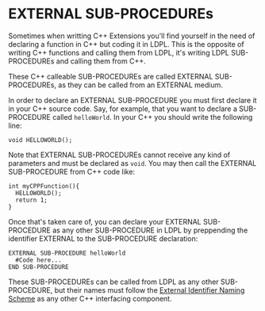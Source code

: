 # EXTERNAL SUB-PROCEDUREs

Sometimes when writting C++ Extensions you'll find yourself in the need of declaring a function in C++ but coding it in LDPL. This is the opposite of writing C++ functions and calling them from LDPL, it's writing LDPL SUB-PROCEDUREs and calling them from C++.

These C++ calleable SUB-PROCEDUREs are called EXTERNAL SUB-PROCEDUREs, as they can be called from an EXTERNAL medium.

In order to declare an EXTERNAL SUB-PROCEDURE you must first declare it in your C++ source code. Say, for example, that you want to declare a SUB-PROCEDURE called `helloWorld`. In your C++ you should write the following line:

```text
void HELLOWORLD();
```

Note that EXTERNAL SUB-PROCEDUREs cannot receive any kind of parameters and must be declared as `void`. You may then call the EXTERNAL SUB-PROCEDURE from C++ code like:

```text
int myCPPFunction(){
  HELLOWORLD();
  return 1;
}
```

Once that's taken care of, you can declare your EXTERNAL SUB-PROCEDURE as any other SUB-PROCEDURE in LDPL by preppending the identifier EXTERNAL to the SUB-PROCEDURE declaration:

```text
EXTERNAL SUB-PROCEDURE helloWorld
  #Code here...
END SUB-PROCEDURE
```

These SUB-PROCEDUREs can be called from LDPL as any other SUB-PROCEDURE, but their names must follow the [External Identifier Naming Scheme](c++-extensions/external-identifier-naming-scheme.md) as any other C++ interfacing component.


